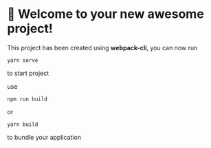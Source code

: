 # 🚀 Welcome to your new awesome project!

This project has been created using **webpack-cli**, you can now run
```
yarn serve
```

to start project

use

```
npm run build
```

or

```
yarn build
```

to bundle your application
